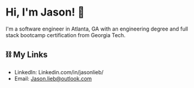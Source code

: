 # Hi, I'm Jason! 👋

I'm a software engineer in Atlanta, GA with an engineering degree and full stack bootcamp certification from Georgia Tech.

<!-- ## 💻 Skills
### Front End
HTML, CSS, Javascript, React, Redux, Svelte, Bootstrap, jQuery, Tailwind, Font Awesome
### Back End
Node.js, Express, Handlebars
### Databases
SQL, MySQL, Sequelize, NoSQL, MongoDB, Mongoose
### Concepts
RESTful APIs, Object Relational / Data Mapping, Model View Controller, Agile Methodology
### Misc
Jest -->

## ⛓ My Links

* LinkedIn: Linkedin.com/in/jasonlieb/
* Email: Jason.lieb@outlook.com
<!-- * Portfolio: -->
<!--  ✉️-->

<!--


- 🔭 I’m currently working on ...
- 🌱 I’m currently learning ...
- 👯 I’m looking to collaborate on ...
- 🤔 I’m looking for help with ...
- 💬 Ask me about ...
- 📫 How to reach me: ...
- 😄 Pronouns: ...
- ⚡ Fun fact: ...
-->
